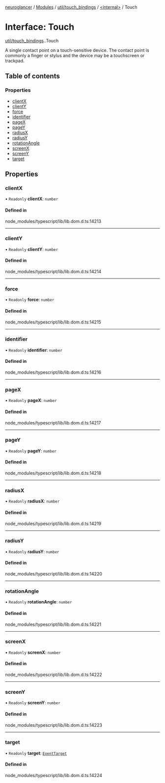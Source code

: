 [neuroglancer](../README.md) / [Modules](../modules.md) / [util/touch\_bindings](../modules/util_touch_bindings.md) / [<internal\>](../modules/util_touch_bindings._internal_.md) / Touch

# Interface: Touch

[util/touch_bindings](../modules/util_touch_bindings.md).[<internal>](../modules/util_touch_bindings._internal_.md).Touch

A single contact point on a touch-sensitive device. The contact point is commonly a finger or stylus and the device may be a touchscreen or trackpad.

## Table of contents

### Properties

- [clientX](util_touch_bindings._internal_.Touch.md#clientx)
- [clientY](util_touch_bindings._internal_.Touch.md#clienty)
- [force](util_touch_bindings._internal_.Touch.md#force)
- [identifier](util_touch_bindings._internal_.Touch.md#identifier)
- [pageX](util_touch_bindings._internal_.Touch.md#pagex)
- [pageY](util_touch_bindings._internal_.Touch.md#pagey)
- [radiusX](util_touch_bindings._internal_.Touch.md#radiusx)
- [radiusY](util_touch_bindings._internal_.Touch.md#radiusy)
- [rotationAngle](util_touch_bindings._internal_.Touch.md#rotationangle)
- [screenX](util_touch_bindings._internal_.Touch.md#screenx)
- [screenY](util_touch_bindings._internal_.Touch.md#screeny)
- [target](util_touch_bindings._internal_.Touch.md#target)

## Properties

### clientX

• `Readonly` **clientX**: `number`

#### Defined in

node_modules/typescript/lib/lib.dom.d.ts:14213

___

### clientY

• `Readonly` **clientY**: `number`

#### Defined in

node_modules/typescript/lib/lib.dom.d.ts:14214

___

### force

• `Readonly` **force**: `number`

#### Defined in

node_modules/typescript/lib/lib.dom.d.ts:14215

___

### identifier

• `Readonly` **identifier**: `number`

#### Defined in

node_modules/typescript/lib/lib.dom.d.ts:14216

___

### pageX

• `Readonly` **pageX**: `number`

#### Defined in

node_modules/typescript/lib/lib.dom.d.ts:14217

___

### pageY

• `Readonly` **pageY**: `number`

#### Defined in

node_modules/typescript/lib/lib.dom.d.ts:14218

___

### radiusX

• `Readonly` **radiusX**: `number`

#### Defined in

node_modules/typescript/lib/lib.dom.d.ts:14219

___

### radiusY

• `Readonly` **radiusY**: `number`

#### Defined in

node_modules/typescript/lib/lib.dom.d.ts:14220

___

### rotationAngle

• `Readonly` **rotationAngle**: `number`

#### Defined in

node_modules/typescript/lib/lib.dom.d.ts:14221

___

### screenX

• `Readonly` **screenX**: `number`

#### Defined in

node_modules/typescript/lib/lib.dom.d.ts:14222

___

### screenY

• `Readonly` **screenY**: `number`

#### Defined in

node_modules/typescript/lib/lib.dom.d.ts:14223

___

### target

• `Readonly` **target**: [`EventTarget`](../modules/annotation_annotation_layer_state._internal_.md#eventtarget)

#### Defined in

node_modules/typescript/lib/lib.dom.d.ts:14224
